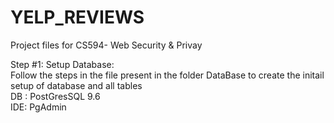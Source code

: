 # YELP_REVIEWS
Project files for CS594- Web Security &amp; Privay

Step #1:
Setup Database:  
Follow the steps in the file present in the folder DataBase to create the initail setup of database and all tables  
DB : PostGresSQL 9.6  
IDE: PgAdmin  

